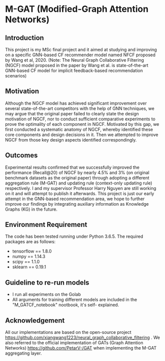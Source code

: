 # M-GAT (Modified-Graph Attention Networks)

## Introduction 
This project is my MSc final project and it aimed at studying and improving on a specific GNN-based CF recommender model named NFCF proposed by Wang et al, 2020.  (Note: The Neural Graph Collaborative Filtering (NGCF) model proposed in the paper by Wang et al. is state-of-the-art GNN-based CF model for implicit feedback-based recommendation scenarios)



## Motivation
Although the NGCF model has achieved significant improvement over several state-of-the-art competitors with the help of GNN techniques, we may argue that the original paper failed to clearly state the design motivation of NGCF, nor to conduct sufficient comparative experiments to prove the optimality of each component in NGCF. Motivated by this gap, we first conducted a systematic anatomy of NGCF, whereby identified these core components and design decisions in it. Then we attempted to improve NGCF from those key design aspects identified correspondingly. 

## Outcomes
Experimental results confirmed that we successfully improved the performance (Recall@20) of NGCF by nearly 4.5% and 3% (on original benchmark datasets as the original paper) through adopting a different aggregation rule (M-GAT) and updating rule (context-only updating rule) respectively. I and my supervisor Professor Harry Nguyen are still working on it and will attempt to publish it afterwards.
This project is just our early attempt in the GNN-based recommendation area, we hope to further improve our findings by integrating auxiliary information as Knowledge Graphs (KG) in the future.

## Environment Requirement
The code has been tested running under Python 3.6.5. The required packages are as follows:

- tensorflow == 1.8.0
- numpy == 1.14.3
- scipy == 1.1.0
- sklearn == 0.19.1

## Guideline to re-run models
- I run all experiments on the Golab
- All arguments for training different models are included in the "M_GATCF_notebook" nootbook, it's self- explained. 

## Acknowledgement
All our implementations are based on the open-source project  https://github.com/xiangwang1223/neural_graph_collaborative_filtering . We also referred to the official implementation of GATs (Graph Attention Networks) https://github.com/PetarV-/GAT when implementing the M-GAT aggregating layer.
